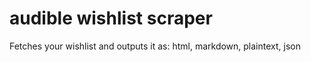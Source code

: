 # audible wishlist scraper
 Fetches your wishlist and outputs it as: html, markdown, plaintext, json
